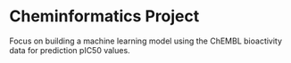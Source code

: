 # Cheminformatics Project
Focus on building a machine learning model using the ChEMBL bioactivity data for prediction pIC50 values.

